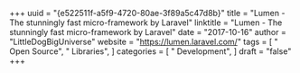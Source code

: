 +++ 
uuid = "{e522511f-a5f9-4720-80ae-3f89a5c47d8b}" 
title = "Lumen - The stunningly fast micro-framework by Laravel" 
linktitle = "Lumen - The stunningly fast micro-framework by Laravel" 
date = "2017-10-16" 
author = "LittleDogBigUniverse"
website = "https://lumen.laravel.com/" 
tags = [ " Open Source", " Libraries",  ] 
categories = [ " Development",  ] 
draft = "false" 
+++ 

 
